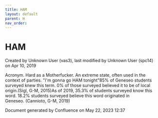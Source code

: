 ```yaml
---
title: HAM
layout: default
parent: H
nav_order:
---
```


# HAM

Created by  Unknown User (vas3), last modified by  Unknown User (spc14) on Apr 10, 2019

Acronym. Hard as a Motherfucker. An extreme state, often used in the context of parties. &quot;I'm gonna go HAM tonight&quot;85% of Geneseo students surveyed knew this term. 0% of those surveyed believed it to be of local origin.(Sigl, G-M, 2015)As of 2019, 35.3% of students surveyed know this word. 18.2% students surveyed believe this word originated in Geneseo. (Cannioto, G-M, 2019)

Document generated by Confluence on May 22, 2023 12:37


